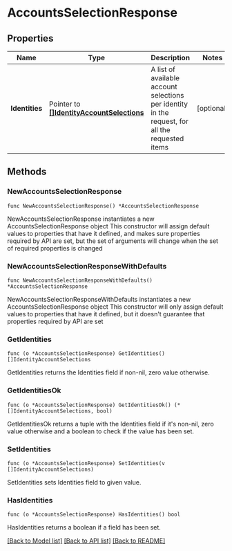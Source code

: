 # AccountsSelectionResponse

## Properties

Name | Type | Description | Notes
------------ | ------------- | ------------- | -------------
**Identities** | Pointer to [**[]IdentityAccountSelections**](IdentityAccountSelections.md) | A list of available account selections per identity in the request, for all the requested items | [optional] 

## Methods

### NewAccountsSelectionResponse

`func NewAccountsSelectionResponse() *AccountsSelectionResponse`

NewAccountsSelectionResponse instantiates a new AccountsSelectionResponse object
This constructor will assign default values to properties that have it defined,
and makes sure properties required by API are set, but the set of arguments
will change when the set of required properties is changed

### NewAccountsSelectionResponseWithDefaults

`func NewAccountsSelectionResponseWithDefaults() *AccountsSelectionResponse`

NewAccountsSelectionResponseWithDefaults instantiates a new AccountsSelectionResponse object
This constructor will only assign default values to properties that have it defined,
but it doesn't guarantee that properties required by API are set

### GetIdentities

`func (o *AccountsSelectionResponse) GetIdentities() []IdentityAccountSelections`

GetIdentities returns the Identities field if non-nil, zero value otherwise.

### GetIdentitiesOk

`func (o *AccountsSelectionResponse) GetIdentitiesOk() (*[]IdentityAccountSelections, bool)`

GetIdentitiesOk returns a tuple with the Identities field if it's non-nil, zero value otherwise
and a boolean to check if the value has been set.

### SetIdentities

`func (o *AccountsSelectionResponse) SetIdentities(v []IdentityAccountSelections)`

SetIdentities sets Identities field to given value.

### HasIdentities

`func (o *AccountsSelectionResponse) HasIdentities() bool`

HasIdentities returns a boolean if a field has been set.


[[Back to Model list]](../README.md#documentation-for-models) [[Back to API list]](../README.md#documentation-for-api-endpoints) [[Back to README]](../README.md)


